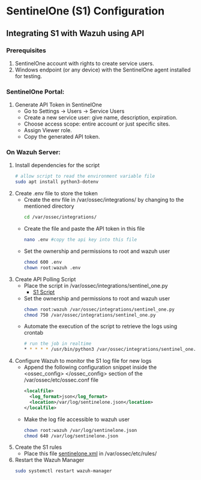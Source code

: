 # SentinelOne (S1) Configuration

## Integrating S1 with Wazuh using API
### Prerequisites
1. SentinelOne account with rights to create service users.
2. Windows endpoint (or any device) with the SentinelOne agent installed for testing.

### SentinelOne Portal:
1. Generate API Token in SentinelOne
    - Go to Settings → Users → Service Users
    - Create a new service user: give name, description, expiration.
    - Choose access scope: entire account or just specific sites.
    - Assign Viewer role.
    - Copy the generated API token.

### On Wazuh Server: 
1. Install dependencies for the script
    ``` bash
    # allow script to read the environment variable file
    sudo apt install python3-dotenv
    ```
2. Create .env file to store the token
    - Create the env file in /var/ossec/integrations/ by changing to the mentioned directory
        ``` bash
        cd /var/ossec/integrations/
        ```
    - Create the file and paste the API token in this file
        ```bash
        nano .env #copy the api key into this file
        ```
    - Set the ownership and permissions to root and wazuh user
        ```bash
        chmod 600 .env
        chown root:wazuh .env
3. Create API Polling Script
    - Place the script in /var/ossec/integrations/sentinel_one.py
        + [S1 Script](../sentinel_one.py)
    - Set the ownership and permissions to root and wazuh user
        ``` bash
        chown root:wazuh /var/ossec/integrations/sentinel_one.py
        chmod 750 /var/ossec/integrations/sentinel_one.py
        ```
    - Automate the execution of the script to retrieve the logs using crontab
        ```bash
        # run the job in realtime
        * * * * * /usr/bin/python3 /var/ossec/integrations/sentinel_one.py
        ```
4. Configure Wazuh to monitor the S1 log file for new logs
    - Append the following configuration snippet inside the <ossec_config> </ossec_config> section of the /var/ossec/etc/ossec.conf file
        ``` xml
        <localfile>
          <log_format>json</log_format>
          <location>/var/log/sentinelone.json</location>
        </localfile>
        ```
    - Make the log file accessible to wazuh user
        ``` bash
        chown root:wazuh /var/log/sentinelone.json
        chmod 640 /var/log/sentinelone.json
        ```
5. Create the S1 rules
    -   Place this file [sentinelone.xml](sentinelone.xml) in /var/ossec/etc/rules/
6. Restart the Wazuh Manager
    ```bash 
    sudo systemctl restart wazuh-manager
    ```



